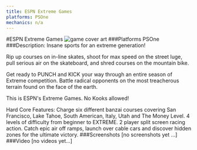 ```yaml
---
title: ESPN Extreme Games
platforms: PSOne
mechanics: n/a
---
```

#ESPN Extreme Games
![game cover art](//images.igdb.com/igdb/image/upload/t_cover_big/mjma1vnpoywp2tpxrmhd.jpg "Logo Title Text 1")
###Platforms
PSOne
###Description:
Insane sports for an extreme generation! 
 
Rip up courses on in-line skates, shoot for max speed on the street luge, pull serious air on the skateboard, and shred courses on the mountain bike. 
 
Get ready to PUNCH and KICK your way through an entire season of Extreme competition. Battle radical opponents on the most treacherous terrain found on the face of the earth. 
 
This is ESPN's Extreme Games. No Kooks allowed! 
 
Hard Core Features: 
Charge six different banzai courses covering San Francisco, Lake Tahoe, South American, Italy, Utah and The Money Level. 
4 levels of difficulty from beginner to EXTREME. 
2 player split screen racing action. 
Catch epic air off ramps, launch over cable cars and discover hidden zones for the ultimate victory.
###Screenshots
[no screenshots yet ...]
###Video
[no videos yet...]
